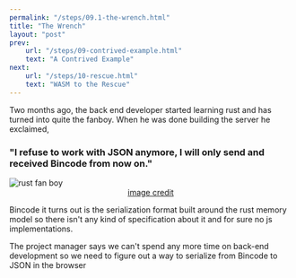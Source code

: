 ```yaml
---
permalink: "/steps/09.1-the-wrench.html"
title: "The Wrench"
layout: "post"
prev: 
    url: "/steps/09-contrived-example.html"
    text: "A Contrived Example"
next: 
    url: "/steps/10-rescue.html"
    text: "WASM to the Rescue"
---
```


<div class="describe">
<p>Two months ago, the back end developer started learning rust and has turned into quite the fanboy. When he was done building the server he exclaimed,</p>
<h3>"I refuse to work with JSON anymore, I will only send and received <a>Bincode</a> from now on."</h3>
</div>
<img src="{{"/assets/img/fan.boy.jpg" | relative_url}}" alt="rust fan boy" style="margin:auto;display:block;max-height:600px;">
<a href="https://www.dragoart.com/tuts/3423/1/1/how-to-draw-chum-chum-from-fanboy-and-chum-chum.htm" style="display:block;margin:auto;text-align:center;">image credit</a>
<div class="explain">
<p>Bincode it turns out is the serialization format built around the rust memory model so there isn't any kind of specification about it and for sure no js implementations.</p>
<p>The project manager says we can't spend any more time on back-end development so we need to figure out a way to serialize from Bincode to JSON in the browser</p>
</div>
